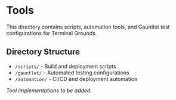 # Tools

This directory contains scripts, automation tools, and Gauntlet test configurations for Terminal Grounds.

## Directory Structure
- `/scripts/` - Build and deployment scripts
- `/gauntlet/` - Automated testing configurations
- `/automation/` - CI/CD and deployment automation

*Tool implementations to be added.*
